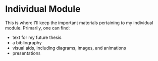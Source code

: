 # Individual Module

This is where I'll keep the important materials pertaining to my individual module.  Primarily, one can find:
* text for my future thesis
* a bibliography
* visual aids, including diagrams, images, and animations
* presentations
